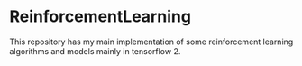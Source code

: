 # ReinforcementLearning
This repository has my main implementation of some reinforcement learning algorithms and models mainly in tensorflow 2.
